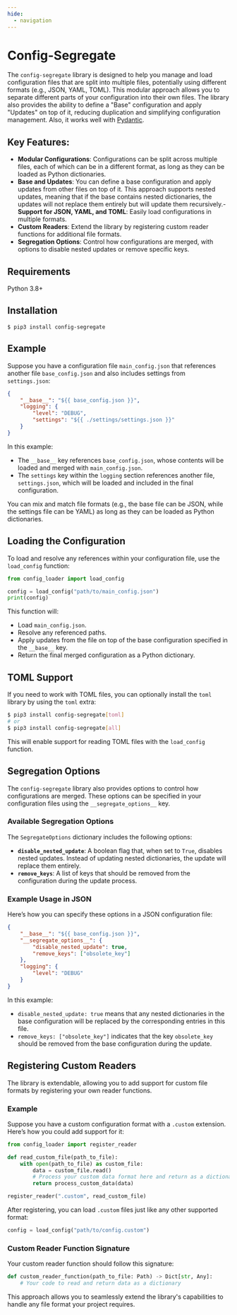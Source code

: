 ```yaml
---
hide:
  - navigation
---
```


# Config-Segregate

The `config-segregate` library is designed to help you manage and load configuration files that are split into multiple files, potentially using different formats (e.g., JSON, YAML, TOML). This modular approach allows you to separate different parts of your configuration into their own files. The library also provides the ability to define a "Base" configuration and apply "Updates" on top of it, reducing duplication and simplifying configuration management. Also, it works well with [Pydantic](https://pypi.org/project/pydantic/).

## Key Features:

- **Modular Configurations**: Configurations can be split across multiple files, each of which can be in a different format, as long as they can be loaded as Python dictionaries.
- **Base and Updates**: You can define a base configuration and apply updates from other files on top of it. This approach supports nested updates, meaning that if the base contains nested dictionaries, the updates will not replace them entirely but will update them recursively.- **Support for JSON, YAML, and TOML**: Easily load configurations in multiple formats.
- **Custom Readers**: Extend the library by registering custom reader functions for additional file formats.
- **Segregation Options**: Control how configurations are merged, with options to disable nested updates or remove specific keys.

## Requirements

Python 3.8+

## Installation

```shell
$ pip3 install config-segregate
```

## Example

Suppose you have a configuration file `main_config.json` that references another file `base_config.json` and also includes settings from `settings.json`:

```json
{
    "__base__": "${{ base_config.json }}",
    "logging": {
        "level": "DEBUG",
        "settings": "${{ ./settings/settings.json }}"
    }
}
```

In this example:
- The `__base__` key references `base_config.json`, whose contents will be loaded and merged with `main_config.json`.
- The `settings` key within the `logging` section references another file, `settings.json`, which will be loaded and included in the final configuration.

You can mix and match file formats (e.g., the base file can be JSON, while the settings file can be YAML) as long as they can be loaded as Python dictionaries.

## Loading the Configuration

To load and resolve any references within your configuration file, use the `load_config` function:

```python
from config_loader import load_config

config = load_config("path/to/main_config.json")
print(config)
```

This function will:
- Load `main_config.json`.
- Resolve any referenced paths.
- Apply updates from the file on top of the base configuration specified in the `__base__` key.
- Return the final merged configuration as a Python dictionary.

## TOML Support

If you need to work with TOML files, you can optionally install the `toml` library by using the `toml` extra:

```sh
$ pip3 install config-segregate[toml]
# or
$ pip3 install config-segregate[all]
```

This will enable support for reading TOML files with the `load_config` function.

## Segregation Options

The `config-segregate` library also provides options to control how configurations are merged. These options can be specified in your configuration files using the `__segregate_options__` key.

### Available Segregation Options

The `SegregateOptions` dictionary includes the following options:

- **`disable_nested_update`**: A boolean flag that, when set to `True`, disables nested updates. Instead of updating nested dictionaries, the update will replace them entirely.
- **`remove_keys`**: A list of keys that should be removed from the configuration during the update process.

### Example Usage in JSON

Here’s how you can specify these options in a JSON configuration file:

```json
{
    "__base__": "${{ base_config.json }}",
    "__segregate_options__": {
        "disable_nested_update": true,
        "remove_keys": ["obsolete_key"]
    },
    "logging": {
        "level": "DEBUG"
    }
}
```

In this example:
- `disable_nested_update: true` means that any nested dictionaries in the base configuration will be replaced by the corresponding entries in this file.
- `remove_keys: ["obsolete_key"]` indicates that the key `obsolete_key` should be removed from the base configuration during the update.

## Registering Custom Readers

The library is extendable, allowing you to add support for custom file formats by registering your own reader functions.

### Example

Suppose you have a custom configuration format with a `.custom` extension. Here’s how you could add support for it:

```python
from config_loader import register_reader

def read_custom_file(path_to_file):
    with open(path_to_file) as custom_file:
        data = custom_file.read()
        # Process your custom data format here and return as a dictionary
        return process_custom_data(data)

register_reader(".custom", read_custom_file)
```

After registering, you can load `.custom` files just like any other supported format:

```python
config = load_config("path/to/config.custom")
```

### Custom Reader Function Signature

Your custom reader function should follow this signature:

```python
def custom_reader_function(path_to_file: Path) -> Dict[str, Any]:
    # Your code to read and return data as a dictionary
```

This approach allows you to seamlessly extend the library's capabilities to handle any file format your project requires.
